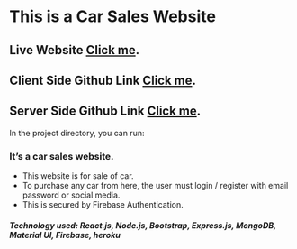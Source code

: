 # This is a Car Sales Website

## Live Website [Click me](https://inventory-car-management.web.app/).

## Client Side Github Link [Click me](https://github.com/hasan283/car-website-client).

## Server Side Github Link [Click me](https://github.com/hasan283/car-website-server).




In the project directory, you can run:

### It’s a car sales website. 
* This website is for sale of car.
* To purchase any car from here, the user must login / register with email password or social media.
* This is secured by Firebase Authentication. 


##### Technology used: React.js, Node.js, Bootstrap, Express.js, MongoDB, Material UI, Firebase, heroku 
